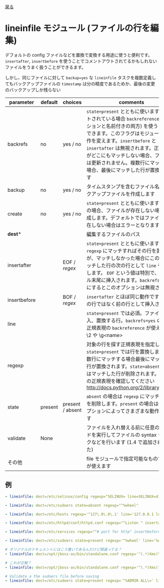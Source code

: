 [戻る](ansible-note)

# lineinfile モジュール (ファイルの行を編集)

デフォルトの config ファイルなどを置換で変換する用途に使うと便利です。 `insertafter`, `insertbefore` を使うことでコメントアウトされてるかもしれないファイルをうまく扱うことができるます。

しかし、同じファイルに対して `backup=yes` な `lineinfile` タスクを複数定義してもバックアップファイルの `timestamp` は分の精度であるためか、最後の変更のバックアップしか残らない

parameter | default | choices | comments
----------|---------|---------|---------
backrefs | no | yes / no | `state=present` とともに使います。 セットされている場合 `backreferences` (ポジションと名前付きの両方) を使うことができます。このフラグはモジュールの動作を変えます。`insertbefore` と `insertafter` は無視されます。正規表現がどこにもマッチしない場合、ファイルは更新されません。複数行にマッチした場合、最後にマッチした行が置換されます
backup | no | yes / no | タイムスタンプを含むファイル名でバックアップファイルを作成します
create | no | yes / no | `state=present` とともに使います。`yes` の場合、ファイルが存在しない場合に作成します。デフォルトではファイルが存在しない場合はエラーとなります
**dest*** | | | 編集するファイルのパス
insertafter | | EOF / *regex* | `state=present` とともに使います。 `regexp` にマッチすればその行を置換するが、マッチしなかった場合にこの値にマッチした行の次の行として `line` を挿入します。 `EOF` という値は特別で、ファイル末尾に挿入されます。`backrefs` を有効にするとこのオプションは無視されます
insertbefore | | BOF / *regex* | `insertafter` とほぼ同じ動作ですが、次の行ではなく前の行として挿入されます
line | | | `state=present` では必須。ファイルに挿入、置換する行。`backrefs=yes` の場合、正規表現の `backreference` が使える。\1, \2 や \g&lt;name&gt;
regexp | | | 対象の行を探す正規表現を指定します。`state=present` では行を置換します。複数行にマッチする場合最後にマッチした行が置換されます。`state=absent` の場合はマッチした行が削除されます。Python の正規表現を確認してください http://docs.python.org/2/library/re.html
state | present | present / absent | `absent` の場合は `regexp` にマッチする行を削除します。`present` の場合は他のオプションによってさまざまな動作をします
validate | None | | ファイルを入れ替える前に任意のコマンドを実行してファイルの syntax チェックなどを行います (1.4 で追加されました)
その他 | | | file モジュールで指定可能なものすべてが使えます

## 例

```yml
- lineinfile: dest=/etc/selinux/config regexp=^SELINUX= line=SELINUX=disabled

- lineinfile: dest=/etc/sudoers state=absent regexp="^%wheel"

- lineinfile: dest=/etc/hosts regexp='^127\.0\.0\.1' line='127.0.0.1 localhost' owner=root group=root mode=0644

- lineinfile: dest=/etc/httpd/conf/httpd.conf regexp="^Listen " insertafter="^#Listen " line="Listen 8080"

- lineinfile: dest=/etc/services regexp="^# port for http" insertbefore="^www.*80/tcp" line="# port for http by default"

- lineinfile: dest=/etc/sudoers state=present regexp='^%wheel' line='%wheel ALL=(ALL) NOPASSWD: ALL'

# オリジナルのドキュメントにはこう書いてあるんだけど間違ってる？
- lineinfile: dest=/opt/jboss-as/bin/standalone.conf regexp='^(.*)Xms(\d+)m(.*)$' line='\1Xms${xms}m\3' backrefs=yes

# これが正解？
- lineinfile: dest=/opt/jboss-as/bin/standalone.conf regexp='^(.*)Xms(?P<xms>\d+)m(.*)$' line='\1Xms\g<xms>m\3' backrefs=yes

# Validate a the sudoers file before saving
- lineinfile: dest=/etc/sudoers state=present regexp='^%ADMIN ALL\=' line='%ADMIN ALL=(ALL) NOPASSWD:ALL' validate='visudo -cf %s'
```
